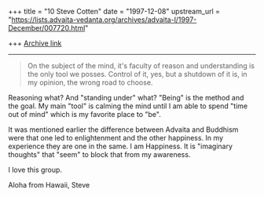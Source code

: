 +++
title = "10 Steve Cotten"
date = "1997-12-08"
upstream_url = "https://lists.advaita-vedanta.org/archives/advaita-l/1997-December/007720.html"

+++
[Archive link](https://lists.advaita-vedanta.org/archives/advaita-l/1997-December/007720.html)

--------------------
>On the subject of the mind, it's faculty of reason and understanding is the
>only tool we posses. Control of it, yes, but a shutdown of it is, in my
>opinion, the wrong road to choose.
>

Reasoning what? And "standing under" what? "Being" is the method and the
goal. My main "tool" is calming the mind until I am able to spend "time out
of mind" which is my favorite place to "be".

It was mentioned earlier the difference between Advaita and Buddhism were
that one led to enlightenment and the other happiness. In my experience they
are one in the same. I am Happiness. It is "imaginary thoughts" that "seem"
to block that from my awareness.

I love this group.

Aloha from Hawaii,
Steve


